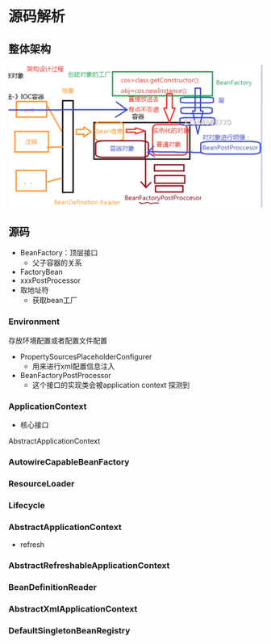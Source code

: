 # 源码解析

## 整体架构

![批注 2020-06-02 135251](/assets/批注%202020-06-02%20135251.png)

## 源码

- BeanFactory：顶层接口
  - 父子容器的关系
- FactoryBean
- xxxPostProcessor
- 取地址符
  - 获取bean工厂

### Environment

存放环境配置或者配置文件配置

- PropertySourcesPlaceholderConfigurer
  - 用来进行xml配置信息注入
- BeanFactoryPostProcessor
  - 这个接口的实现类会被application context 探测到

### ApplicationContext

- 核心接口

AbstractApplicationContext

### AutowireCapableBeanFactory

### ResourceLoader

### Lifecycle

### AbstractApplicationContext

- refresh

### AbstractRefreshableApplicationContext

### BeanDefinitionReader

### AbstractXmlApplicationContext

### DefaultSingletonBeanRegistry